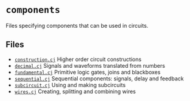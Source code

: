 # `components`

Files specifying components that can be used in circuits.

## Files

* [`construction.cj`](construction.cj) Higher order circuit constructions
* [`decimal.cj`](decimal.cj) Signals and waveforms translated from numbers
* [`fundamental.cj`](fundamental.cj) Primitive logic gates, joins and blackboxes
* [`sequential.cj`](sequential.cj) Sequential components: signals, delay and feedback
* [`subcircuit.cj`](subcircuit.cj) Using and making subcircuits
* [`wires.cj`](wires.cj) Creating, splitting and combining wires